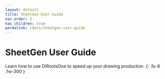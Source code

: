 ```yaml
---
layout: default
title: SheetGen User Guide
nav_order: 5
has_children: true
permalink: /docs/sheetgen-user-guide
---
```


# SheetGen User Guide

Learn how to use DiRootsOne to speed up your drawing production.
{: .fs-6 .fw-300 }

